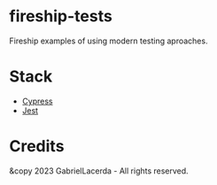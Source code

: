 # fireship-tests

Fireship examples of using modern testing aproaches.

# Stack

* [Cypress]()
* [Jest]()

# Credits

&copy 2023 GabrielLacerda - All rights reserved.
